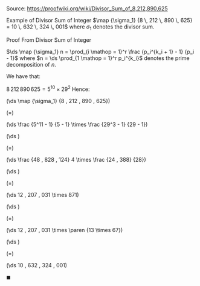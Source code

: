 # 

Source: https://proofwiki.org/wiki/Divisor_Sum_of_8,212,890,625

Example of Divisor Sum of Integer
$\map {\sigma_1} {8 \, 212 \, 890 \, 625} = 10 \, 632 \, 324 \, 001$
where $\sigma_1$ denotes the divisor sum.


Proof
From Divisor Sum of Integer

$\ds \map {\sigma_1} n = \prod_{i \mathop = 1}^r \frac {p_i^{k_i + 1} - 1} {p_i - 1}$
where $n = \ds \prod_{1 \mathop = 1}^r p_i^{k_i}$ denotes the prime decomposition of $n$.

We have that:

$8 \, 212 \, 890 \, 625 = 5^{10} \times 29^2$
Hence:














\(\ds \map {\sigma_1} {8 \, 212 \, 890 \, 625}\)

\(=\)







\(\ds \frac {5^11 - 1} {5 - 1} \times \frac {29^3 - 1} {29 - 1}\)




















\(\ds \)

\(=\)







\(\ds \frac {48 \, 828 \, 124} 4 \times \frac {24 \, 388} {28}\)




















\(\ds \)

\(=\)







\(\ds 12 \, 207 \, 031 \times 871\)




















\(\ds \)

\(=\)







\(\ds 12 \, 207 \, 031 \times \paren {13 \times 67}\)




















\(\ds \)

\(=\)







\(\ds 10 \, 632 \, 324 \, 001\)









$\blacksquare$





